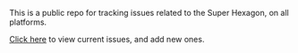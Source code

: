 This is a public repo for tracking issues related to the Super Hexagon, on all platforms.

[Click here](https://github.com/TerryCavanagh/super-hexagon-neo-issues/issues) to view current issues, and add new ones.

